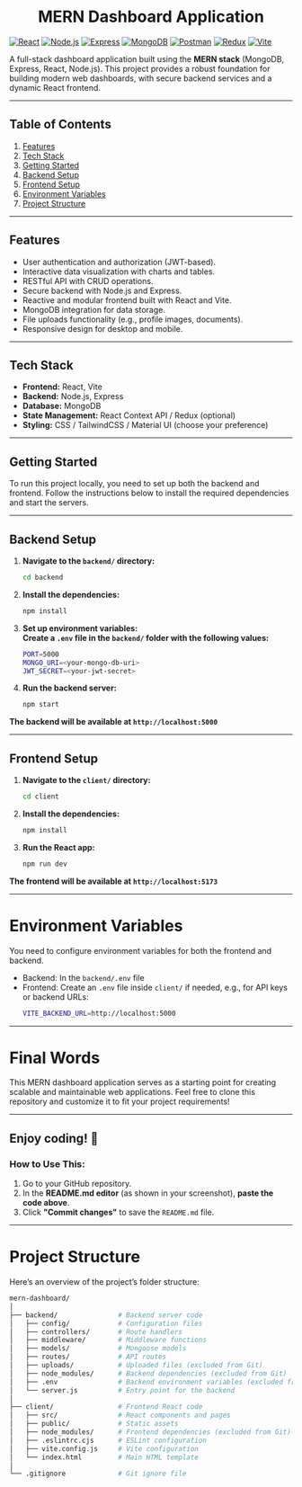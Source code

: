 <h1 align="center">
    <br>
    MERN Dashboard Application
    <br>
</h1>

[![React](https://img.shields.io/badge/React-61DAFB?style=for-the-badge&logo=react&logoColor=white)]()
[![Node.js](https://img.shields.io/badge/Node.js-339933?style=for-the-badge&logo=nodedotjs&logoColor=white)]()
[![Express](https://img.shields.io/badge/Express-000000?style=for-the-badge&logo=express&logoColor=white)]()
[![MongoDB](https://img.shields.io/badge/MongoDB-47A248?style=for-the-badge&logo=mongodb&logoColor=white)]()
[![Postman](https://img.shields.io/badge/Postman-FF6C37?style=for-the-badge&logo=postman&logoColor=white)]()
[![Redux](https://img.shields.io/badge/Redux-764ABC?style=for-the-badge&logo=redux&logoColor=white)]()
[![Vite](https://img.shields.io/badge/Vite-646CFF?style=for-the-badge&logo=vite&logoColor=white)]()

A full-stack dashboard application built using the **MERN stack** (MongoDB, Express, React, Node.js). This project provides a robust foundation for building modern web dashboards, with secure backend services and a dynamic React frontend.

---

## Table of Contents

1. [Features](#features)  
2. [Tech Stack](#tech-stack)  
3. [Getting Started](#getting-started)  
4. [Backend Setup](#backend-setup)  
5. [Frontend Setup](#frontend-setup)  
6. [Environment Variables](#environment-variables)  
7. [Project Structure](#project-structure) 

---

## Features

- User authentication and authorization (JWT-based).
- Interactive data visualization with charts and tables.
- RESTful API with CRUD operations.
- Secure backend with Node.js and Express.
- Reactive and modular frontend built with React and Vite.
- MongoDB integration for data storage.
- File uploads functionality (e.g., profile images, documents).
- Responsive design for desktop and mobile.

---

## Tech Stack

- **Frontend:** React, Vite  
- **Backend:** Node.js, Express  
- **Database:** MongoDB  
- **State Management:** React Context API / Redux (optional)  
- **Styling:** CSS / TailwindCSS / Material UI (choose your preference)  

---

## Getting Started

To run this project locally, you need to set up both the backend and frontend. Follow the instructions below to install the required dependencies and start the servers.

---

## Backend Setup

1. **Navigate to the `backend/` directory:**
   ```bash
   cd backend
2. **Install the dependencies:**
   ```bash
   npm install
3. **Set up environment variables:**
<br>**Create a `.env` file in the `backend/` folder with the following values:**
   ```bash
   PORT=5000
   MONGO_URI=<your-mongo-db-uri>
   JWT_SECRET=<your-jwt-secret>
4. **Run the backend server:**
   ```bash
   npm start
**The backend will be available at `http://localhost:5000`**

---

## Frontend Setup

1. **Navigate to the `client/` directory:**
   ```bash
   cd client
2. **Install the dependencies:**
   ```bash
   npm install
3. **Run the React app:**
   ```bash
   npm run dev
**The frontend will be available at `http://localhost:5173`**

---

# Environment Variables

You need to configure environment variables for both the frontend and backend.

- Backend: In the `backend/.env` file
- Frontend: Create an `.env` file inside `client/` if needed, e.g., for API keys or backend URLs:
   ```bash
   VITE_BACKEND_URL=http://localhost:5000

---

# Final Words

This MERN dashboard application serves as a starting point for creating scalable and maintainable web applications. Feel free to clone this repository and customize it to fit your project requirements!

---

Enjoy coding! 🚀
---
### **How to Use This:**
1. Go to your GitHub repository.
2. In the **README.md editor** (as shown in your screenshot), **paste the code above**.
3. Click **"Commit changes"** to save the `README.md` file.

 ---
 
# Project Structure

Here’s an overview of the project’s folder structure:
   ```bash
   mern-dashboard/
   │
   ├── backend/               # Backend server code
   │   ├── config/            # Configuration files
   │   ├── controllers/       # Route handlers
   │   ├── middleware/        # Middleware functions
   │   ├── models/            # Mongoose models
   │   ├── routes/            # API routes
   │   ├── uploads/           # Uploaded files (excluded from Git)
   │   ├── node_modules/      # Backend dependencies (excluded from Git)
   │   ├── .env               # Backend environment variables (excluded from Git)
   │   └── server.js          # Entry point for the backend
   │
   ├── client/                # Frontend React code
   │   ├── src/               # React components and pages
   │   ├── public/            # Static assets
   │   ├── node_modules/      # Frontend dependencies (excluded from Git)
   │   ├── .eslintrc.cjs      # ESLint configuration
   │   ├── vite.config.js     # Vite configuration
   │   └── index.html         # Main HTML template
   │
   └── .gitignore             # Git ignore file
